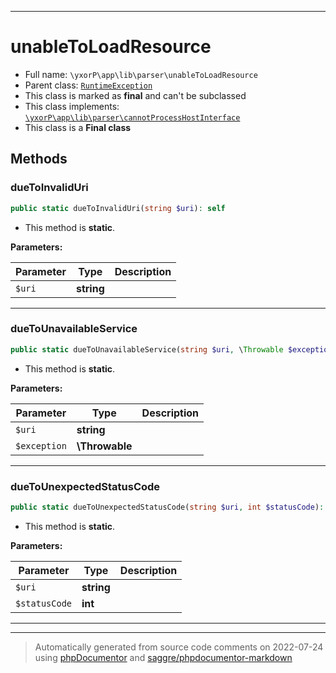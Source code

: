 ***

# unableToLoadResource





* Full name: `\yxorP\app\lib\parser\unableToLoadResource`
* Parent class: [`RuntimeException`](../../../../RuntimeException.md)
* This class is marked as **final** and can't be subclassed
* This class implements:
[`\yxorP\app\lib\parser\cannotProcessHostInterface`](./cannotProcessHostInterface.md)
* This class is a **Final class**




## Methods


### dueToInvalidUri



```php
public static dueToInvalidUri(string $uri): self
```



* This method is **static**.




**Parameters:**

| Parameter | Type | Description |
|-----------|------|-------------|
| `$uri` | **string** |  |




***

### dueToUnavailableService



```php
public static dueToUnavailableService(string $uri, \Throwable $exception): self
```



* This method is **static**.




**Parameters:**

| Parameter | Type | Description |
|-----------|------|-------------|
| `$uri` | **string** |  |
| `$exception` | **\Throwable** |  |




***

### dueToUnexpectedStatusCode



```php
public static dueToUnexpectedStatusCode(string $uri, int $statusCode): self
```



* This method is **static**.




**Parameters:**

| Parameter | Type | Description |
|-----------|------|-------------|
| `$uri` | **string** |  |
| `$statusCode` | **int** |  |




***


***
> Automatically generated from source code comments on 2022-07-24 using [phpDocumentor](http://www.phpdoc.org/) and [saggre/phpdocumentor-markdown](https://github.com/Saggre/phpDocumentor-markdown)
